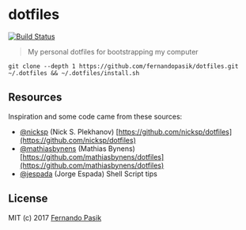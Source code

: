 # dotfiles

[![Build Status][badge-ci]][url-ci]

[badge-ci]: https://circleci.com/gh/fernandopasik/dotfiles.svg?style=svg
[url-ci]: https://circleci.com/gh/fernandopasik/dotfiles 'Build Status'

> My personal dotfiles for bootstrapping my computer

```shell
git clone --depth 1 https://github.com/fernandopasik/dotfiles.git ~/.dotfiles && ~/.dotfiles/install.sh
```

## Resources

Inspiration and some code came from these sources:

- [@nicksp](https://github.com/nicksp) (Nick S. Plekhanov) [https://github.com/nicksp/dotfiles](https://github.com/nicksp/dotfiles)
- [@mathiasbynens](https://github.com/mathiasbynens) (Mathias Bynens) [https://github.com/mathiasbynens/dotfiles](https://github.com/mathiasbynens/dotfiles)
- [@jespada](https://github.com/jespada) (Jorge Espada) Shell Script tips

## License

MIT (c) 2017 [Fernando Pasik](https://fernandopasik.com)
